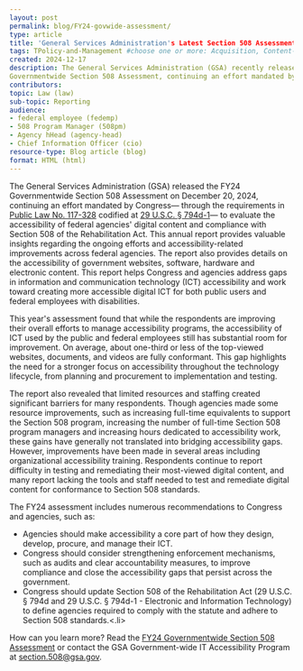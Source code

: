 ```yaml
---
layout: post
permalink: blog/FY24-govwide-assessment/
type: article
title: 'General Services Administration's Latest Section 508 Assessment Highlights Federal Accessibility Progress and Challenges'
tags: TPolicy-and-Management #choose one or more: Acquisition, Content-Creation, Design-and-Develop, Events, Policy-and-Management, Testing 
created: 2024-12-17
description: The General Services Administration (GSA) recently released the FY24
Governmentwide Section 508 Assessment, continuing an effort mandated by Congress to evaluate the accessibility of federal agencies&#39; digital content and compliance with Section 508 of the Rehabilitation Act.
contributors:
topic: Law (law)
sub-topic: Reporting
audience:
- federal employee (fedemp)
- 508 Program Manager (508pm)
- Agency hHead (agency-head)
- Chief Information Officer (cio)
resource-type: Blog article (blog)
format: HTML (html)
---
```

The General Services Administration (GSA) released the FY24 Governmentwide Section 508 Assessment on December 20, 2024, continuing an effort mandated by Congress— through the requirements in <a href="https://www.congress.gov/bill/117th-congress/house-bill/2617/text">Public Law No. 117-328</a> codified at <a href="https://www.govinfo.gov/content/pkg/USCODE-2022-title29/html/USCODE-2022-title29-chap16-subchapV-sec794d-1.htm">29 U.S.C. § 794d-1</a>— to evaluate the accessibility of federal agencies' digital content and compliance with Section 508 of the Rehabilitation Act. This annual report provides valuable insights regarding the ongoing efforts and accessibility-related improvements across federal agencies. The report also provides details on the accessibility of government websites, software, hardware and electronic content. This report helps Congress and agencies address gaps in information and communication technology (ICT) accessibility and work toward creating more accessible digital ICT for both public users and federal employees with disabilities.

This year's assessment found that while the respondents are improving their overall efforts to manage accessibility programs, the accessibility of ICT used by the public and federal employees still has substantial room for improvement. On average, about one-third or less of the top-viewed websites, documents, and videos are fully conformant. This gap highlights the need for a stronger focus on accessibility throughout the technology lifecycle, from planning and procurement to implementation and testing.

The report also revealed that limited resources and staffing created significant barriers for many respondents. Though agencies made some resource improvements, such as increasing full-time equivalents to support the Section 508 program, increasing the number of full-time Section 508 program managers and increasing hours dedicated to accessibility work, these gains have generally not translated into bridging accessibility gaps. However, improvements have been made in several areas including organizational accessibility training. Respondents continue to report difficulty in testing and remediating their most-viewed digital content, and many report lacking the tools and staff needed to test and remediate digital content for conformance to Section 508 standards. 

The FY24 assessment includes numerous recommendations to Congress and agencies, such as:
<ul>
<li>Agencies should make accessibility a core part of how they design, develop, procure, and manage their ICT.</li> 
<li>Congress should consider strengthening enforcement mechanisms, such as audits and clear accountability measures, to improve compliance and close the accessibility gaps that persist across the government.</li> 
<li>Congress should update Section 508 of the Rehabilitation Act (29 U.S.C. § 794d and 29 U.S.C. § 794d-1 - Electronic and Information Technology) to define agencies required to comply with the statute and adhere to Section 508 standards.<.li>
</ul>

How can you learn more? 
Read the <a href="https://www.section508.gov/manage/section-508-assessment/2024/message-from-gsa-administrator/">FY24 Governmentwide Section 508 Assessment</a> or contact the GSA Government-wide IT Accessibility Program at section.508@gsa.gov. 
